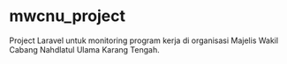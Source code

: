 # mwcnu_project

Project Laravel untuk monitoring program kerja di organisasi Majelis Wakil Cabang Nahdlatul Ulama Karang Tengah.
